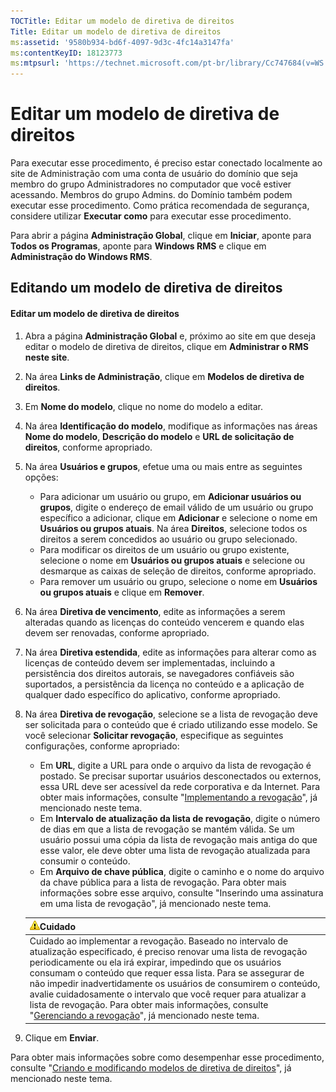 ```yaml
---
TOCTitle: Editar um modelo de diretiva de direitos
Title: Editar um modelo de diretiva de direitos
ms:assetid: '9580b934-bd6f-4097-9d3c-4fc14a3147fa'
ms:contentKeyID: 18123773
ms:mtpsurl: 'https://technet.microsoft.com/pt-br/library/Cc747684(v=WS.10)'
---
```


Editar um modelo de diretiva de direitos
========================================

Para executar esse procedimento, é preciso estar conectado localmente ao site de Administração com uma conta de usuário do domínio que seja membro do grupo Administradores no computador que você estiver acessando. Membros do grupo Admins. do Domínio também podem executar esse procedimento. Como prática recomendada de segurança, considere utilizar **Executar como** para executar esse procedimento.

Para abrir a página **Administração Global**, clique em **Iniciar**, aponte para **Todos os Programas**, aponte para **Windows RMS** e clique em **Administração do Windows RMS**.

Editando um modelo de diretiva de direitos
------------------------------------------

#### Editar um modelo de diretiva de direitos

1.  Abra a página **Administração Global** e, próximo ao site em que deseja editar o modelo de diretiva de direitos, clique em **Administrar o RMS neste site**.

2.  Na área **Links de Administração**, clique em **Modelos de diretiva de direitos**.

3.  Em **Nome do modelo**, clique no nome do modelo a editar.

4.  Na área **Identificação do modelo**, modifique as informações nas áreas **Nome do modelo**, **Descrição do modelo** e **URL de solicitação de direitos**, conforme apropriado.

5.  Na área **Usuários e grupos**, efetue uma ou mais entre as seguintes opções:

    -   Para adicionar um usuário ou grupo, em **Adicionar usuários ou grupos**, digite o endereço de email válido de um usuário ou grupo específico a adicionar, clique em **Adicionar** e selecione o nome em **Usuários ou grupos atuais**. Na área **Direitos**, selecione todos os direitos a serem concedidos ao usuário ou grupo selecionado.
    -   Para modificar os direitos de um usuário ou grupo existente, selecione o nome em **Usuários ou grupos atuais** e selecione ou desmarque as caixas de seleção de direitos, conforme apropriado.
    -   Para remover um usuário ou grupo, selecione o nome em **Usuários ou grupos atuais** e clique em **Remover**.

6.  Na área **Diretiva de vencimento**, edite as informações a serem alteradas quando as licenças do conteúdo vencerem e quando elas devem ser renovadas, conforme apropriado.

7.  Na área **Diretiva estendida**, edite as informações para alterar como as licenças de conteúdo devem ser implementadas, incluindo a persistência dos direitos autorais, se navegadores confiáveis são suportados, a persistência da licença no conteúdo e a aplicação de qualquer dado específico do aplicativo, conforme apropriado.

8.  Na área **Diretiva de revogação**, selecione se a lista de revogação deve ser solicitada para o conteúdo que é criado utilizando esse modelo. Se você selecionar **Solicitar revogação**, especifique as seguintes configurações, conforme apropriado:

    -   Em **URL**, digite a URL para onde o arquivo da lista de revogação é postado. Se precisar suportar usuários desconectados ou externos, essa URL deve ser acessível da rede corporativa e da Internet. Para obter mais informações, consulte "[Implementando a revogação](https://technet.microsoft.com/4735f060-7197-4ae2-830a-f91bcc4de30a)", já mencionado neste tema.
    -   Em **Intervalo de atualização da lista de revogação**, digite o número de dias em que a lista de revogação se mantém válida. Se um usuário possui uma cópia da lista de revogação mais antiga do que esse valor, ele deve obter uma lista de revogação atualizada para consumir o conteúdo.
    -   Em **Arquivo de chave pública**, digite o caminho e o nome do arquivo da chave pública para a lista de revogação. Para obter mais informações sobre esse arquivo, consulte "Inserindo uma assinatura em uma lista de revogação", já mencionado neste tema.

    | ![](images/Cc747684.Caution(WS.10).gif)Cuidado                                                                                                                                                                                                                                                                                                                                                                                                                                                                                                            |
    |----------------------------------------------------------------------------------------------------------------------------------------------------------------------------------------------------------------------------------------------------------------------------------------------------------------------------------------------------------------------------------------------------------------------------------------------------------------------------------------------------------------------------------------------------------------------------------------|
    | Cuidado ao implementar a revogação. Baseado no intervalo de atualização especificado, é preciso renovar uma lista de revogação periodicamente ou ela irá expirar, impedindo que os usuários consumam o conteúdo que requer essa lista. Para se assegurar de não impedir inadvertidamente os usuários de consumirem o conteúdo, avalie cuidadosamente o intervalo que você requer para atualizar a lista de revogação. Para obter mais informações, consulte "[Gerenciando a revogação](https://technet.microsoft.com/df732a7d-1fb0-4845-87ca-fab4bc5f98a0)", já mencionado neste tema. |

9.  Clique em **Enviar**.

Para obter mais informações sobre como desempenhar esse procedimento, consulte "[Criando e modificando modelos de diretiva de direitos](https://technet.microsoft.com/6014176f-ef71-4d29-b3e3-da129c18563d)", já mencionado neste tema.
